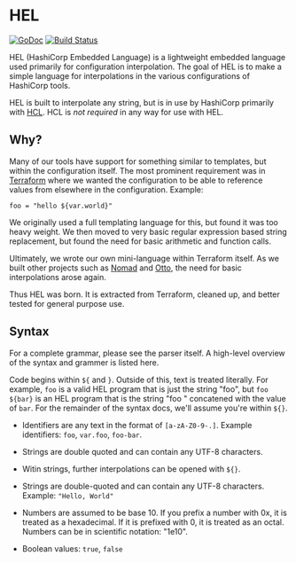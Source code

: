 # HEL

[![GoDoc](https://godoc.org/github.com/hashicorp/hel?status.png)](https://godoc.org/github.com/hashicorp/hel) [![Build Status](https://travis-ci.org/hashicorp/hel.svg?branch=master)](https://travis-ci.org/hashicorp/hel)

HEL (HashiCorp Embedded Language) is a lightweight embedded language used
primarily for configuration interpolation. The goal of HEL is to make a simple
language for interpolations in the various configurations of HashiCorp tools.

HEL is built to interpolate any string, but is in use by HashiCorp primarily
with [HCL](https://github.com/hashicorp/hcl). HCL is _not required_ in any
way for use with HEL.

## Why?

Many of our tools have support for something similar to templates, but
within the configuration itself. The most prominent requirement was in
[Terraform](https://github.com/hashicorp/terraform) where we wanted the
configuration to be able to reference values from elsewhere in the
configuration. Example:

    foo = "hello ${var.world}"

We originally used a full templating language for this, but found it
was too heavy weight. We then moved to very basic regular expression based
string replacement, but found the need for basic arithmetic and function
calls.

Ultimately, we wrote our own mini-language within Terraform itself. As
we built other projects such as [Nomad](https://nomadproject.io) and
[Otto](https://ottoproject.io), the need for basic interpolations arose
again.

Thus HEL was born. It is extracted from Terraform, cleaned up, and
better tested for general purpose use.

## Syntax

For a complete grammar, please see the parser itself. A high-level overview
of the syntax and grammer is listed here.

Code begins within `${` and `}`. Outside of this, text is treated
literally. For example, `foo` is a valid HEL program that is just the
string "foo", but `foo ${bar}` is an HEL program that is the string "foo "
concatened with the value of `bar`. For the remainder of the syntax
docs, we'll assume you're within `${}`.

  * Identifiers are any text in the format of `[a-zA-Z0-9-.]`. Example
    identifiers: `foo`, `var.foo`, `foo-bar`.

  * Strings are double quoted and can contain any UTF-8 characters.

  * Witin strings, further interpolations can be opened with `${}`.

  * Strings are double-quoted and can contain any UTF-8 characters.
    Example: `"Hello, World"`

  * Numbers are assumed to be base 10. If you prefix a number with 0x,
    it is treated as a hexadecimal. If it is prefixed with 0, it is
    treated as an octal. Numbers can be in scientific notation: "1e10".

  * Boolean values: `true`, `false`

